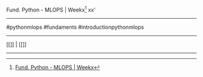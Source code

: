 Fund. Python - MLOPS | Weekx[^1] 
xx'
***
#pythonmlops #fundaments #introductionpythonmlops






***
[[]] | [[]]

***
[^1]: [Fund. Python - MLOPS | Weekx](https://www.coursera.org/learn/python-mlops-duke/lecture/)


